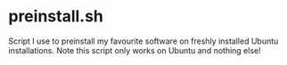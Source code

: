 # preinstall.sh

Script I use to preinstall my favourite software on freshly installed Ubuntu installations. Note this script only works on Ubuntu and nothing else!
